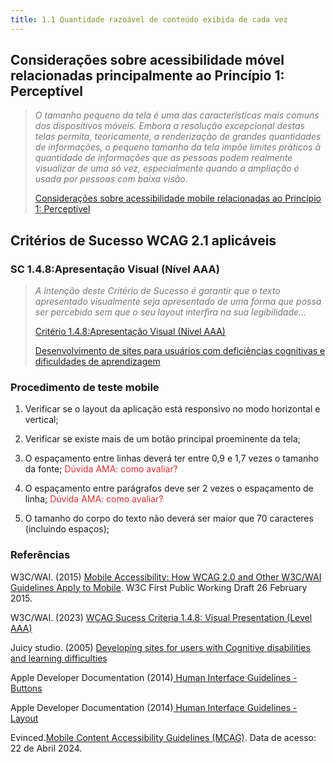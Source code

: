 ```yaml
---
title: 1.1 Quantidade razoável de conteúdo exibida de cada vez
---
```


## Considerações sobre acessibilidade móvel relacionadas principalmente ao Princípio 1: Perceptível

>
><em><font color="757575">O tamanho pequeno da tela é uma das características mais comuns dos dispositivos móveis. Embora a resolução excepcional destas telas permita, teoricamente, a renderização de grandes quantidades de informações, o pequeno tamanho da tela impõe limites práticos à quantidade de informações que as pessoas podem realmente visualizar de uma só vez, especialmente quando a ampliação é usada por pessoas com baixa visão.</font></em>
> 
> [Considerações sobre acessibilidade mobile relacionadas ao Princípio 1: Perceptível](https://www.w3.org/TR/mobile-accessibility-mapping/#small-screen-size)

## Critérios de Sucesso WCAG 2.1 aplicáveis

### SC 1.4.8:Apresentação Visual (Nível AAA)
><font color="757575">*A intenção deste Critério de Sucesso é garantir que o texto apresentado visualmente seja apresentado de uma forma que possa ser percebido sem que o seu layout interfira na sua legibilidade...*</font>
>
> [Critério 1.4.8:Apresentação Visual (Nível AAA)](https://www.w3.org/WAI/WCAG21/Understanding/visual-presentation)
>
> [Desenvolvimento de sites para usuários com deficiências cognitivas e dificuldades de aprendizagem](https://juicystudio.com/article/cognitive-impairment.php)

### Procedimento de teste mobile

1. Verificar se o layout da aplicação está responsivo no modo horizontal e vertical;

2. Verificar se existe mais de um botão principal proeminente da tela;

3. O espaçamento entre linhas deverá ter entre 0,9 e 1,7 vezes o tamanho da fonte; <font color="D53434">Dúvida AMA: como avaliar?</font>

4. O espaçamento entre parágrafos deve ser 2 vezes o espaçamento de linha;  <font color="D53434">Dúvida AMA: como avaliar?</font>

5. O tamanho do corpo do texto não deverá ser maior que 70 caracteres (incluindo espaços);


### Referências

W3C/WAI. (2015) [Mobile Accessibility: How WCAG 2.0 and Other W3C/WAI Guidelines Apply to Mobile](https://www.w3.org/TR/mobile-accessibility-mapping/#small-screen-size). W3C First Public Working Draft 26 February 2015.

W3C/WAI. (2023) [WCAG Sucess Criteria 1.4.8: Visual Presentation (Level AAA)](https://www.w3.org/TR/mobile-accessibility-mapping/#small-screen-size)

Juicy studio. (2005) [Developing sites for users with Cognitive disabilities and learning difficulties](https://www.w3.org/TR/mobile-accessibility-mapping/#small-screen-size)

Apple Developer Documentation (2014)[ Human Interface Guidelines - Buttons](https://developer.apple.com/design/human-interface-guidelines/buttons)

Apple Developer Documentation (2014)[ Human Interface Guidelines - Layout](https://developer.apple.com/design/human-interface-guidelines/buttons)

Evinced.[Mobile Content Accessibility Guidelines (MCAG)](https://getevinced.github.io/mcag/). Data de acesso: 22 de Abril 2024.


